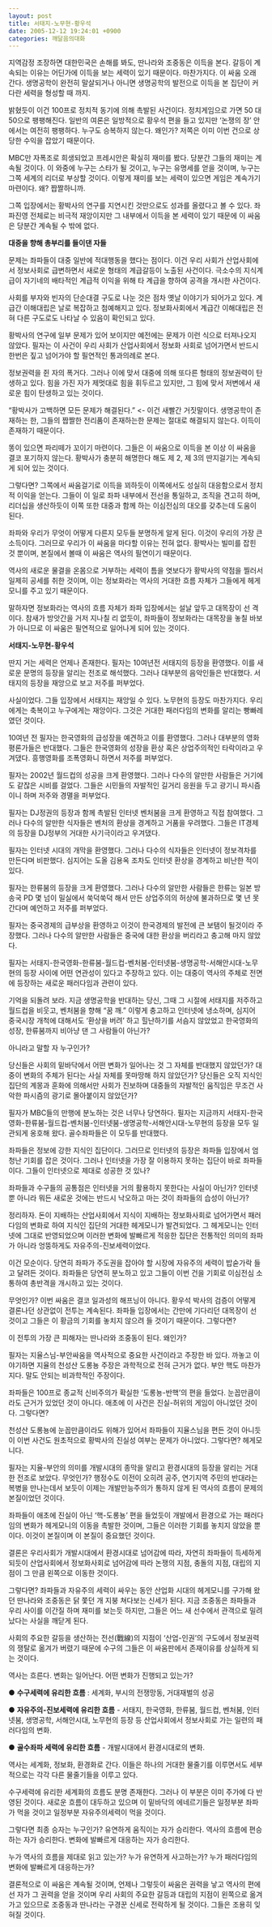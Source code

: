 ```yaml
---
layout: post
title: 서태지-노무현-황우석
date: 2005-12-12 19:24:01 +0900
categories: 깨달음의대화
---
```

지역감정 조장하면 대한민국은 손해를 봐도, 딴나라와 조중동은 이득을 본다. 갈등이 계속되는 이유는 어딘가에 이득을 보는 세력이 있기 때문이다. 마찬가지다. 이 싸움 오래 간다. 생명공학이 완전히 말살되거나 아니면 생명공학의 발전으로 이득을 본 집단이 커다란 세력을 형성할 때 까지.

밝혔듯이 이건 100프로 정치적 동기에 의해 촉발된 사건이다. 정치게임으로 가면 50 대 50으로 팽팽해진다. 일반의 여론은 일방적으로 황우석 편을 들고 있지만 ‘논쟁의 장’ 안에서는 여전히 팽팽하다. 누구도 승복하지 않는다. 왜인가? 저쪽은 이미 이번 건으로 상당한 수익을 잡았기 때문이다. 

MBC만 자폭조로 희생되었고 프레시안은 확실히 재미를 봤다. 당분간 그들의 재미는 계속될 것이다. 이 와중에 누구는 스타가 될 것이고, 누구는 유명세를 얻을 것이며, 누구는 그쪽 세계의 리더로 부상할 것이다. 이렇게 재미를 보는 세력이 있으면 게임은 계속가기 마련이다. 왜? 짭짤하니까.

그쪽 입장에서는 황박사의 연구를 지연시킨 것만으로도 성과를 올렸다고 볼 수 있다. 좌파진영 전체로는 비극적 재앙이지만 그 내부에서 이득을 본 세력이 있기 때문에 이 싸움은 당분간 계속될 수 밖에 없다. 

**대중을 향해 총부리를 들이댄 자들**

문제는 좌파들이 대중 일반에 적대행동을 했다는 점이다. 이건 우리 사회가 산업사회에서 정보사회로 급변하면서 새로운 형태의 계급갈등이 노출된 사건이다. 극소수의 지식계급이 자기네의 배타적인 계급적 이익을 위해 타 계급을 향하여 공격을 개시한 사건이다. 

사회를 부자와 빈자의 단순대결 구도로 나눈 것은 점차 옛날 이야기가 되어가고 있다. 계급간 이해대립은 날로 복잡하고 첨예해지고 있다. 정보화사회에서 계급간 이해대립은 전혀 다른 구도로도 나타날 수 있음이 확인되고 있다. 

황박사의 연구에 일부 문제가 있어 보이지만 예전에는 문제가 이런 식으로 터져나오지 않았다. 필자는 이 사건이 우리 사회가 산업사회에서 정보화 사회로 넘어가면서 반드시 한번은 짚고 넘어가야 할 필연적인 통과의례로 본다. 

정보권력을 쥔 자의 폭거다. 그러나 이에 맞서 대중에 의해 또다른 형태의 정보권력이 탄생하고 있다. 힘을 가진 자가 제멋대로 힘을 휘두르고 있지만, 그 힘에 맞서 저변에서 새로운 힘이 탄생하고 있는 것이다. 

“황박사가 고백하면 모든 문제가 해결된다.” <- 이건 새빨간 거짓말이다. 생명공학이 존재하는 한, 그들의 짭짤한 전리품이 존재하는한 문제는 절대로 해결되지 않는다. 이득이 존재하기 때문이다. 

똥이 있으면 파리떼가 꼬이기 마련이다. 그들은 이 싸움으로 이득을 본 이상 이 싸움을 결코 포기하지 않는다. 황박사가 충분히 해명한다 해도 제 2, 제 3의 딴지걸기는 계속되게 되어 있는 것이다. 

그렇다면? 그쪽에서 싸움걸기로 이득을 꾀하듯이 이쪽에서도 성실히 대응함으로서 정치적 이익을 얻는다. 그들이 이 일로 좌파 내부에서 전선을 통일하고, 조직을 견고히 하며, 리더십을 생산하듯이 이쪽 또한 대중과 함께 하는 이심전심의 대오를 갖추는데 도움이 된다. 

좌파와 우리가 무엇이 어떻게 다른지 모두들 분명하게 알게 된다. 이것이 우리의 가장 큰 소득이다. 그러므로 우리가 이 싸움을 마다할 이유는 전혀 없다. 황박사는 빌미를 잡힌 것 뿐이며, 본질에서 볼때 이 싸움은 역사의 필연이기 때문이다. 

역사의 새로운 물결을 온몸으로 거부하는 세력이 틈을 엿보다가 황박사의 약점을 찔러서 일제히 공세를 취한 것이며, 이는 정보화라는 역사의 거대한 흐름 자체가 그들에게 헤게모니를 주고 있기 때문이다. 

말하자면 정보화라는 역사의 흐름 자체가 좌파 입장에서는 설날 앞두고 대목장이 선 격이다. 참새가 방앗간을 거저 지나칠 리 없듯이, 좌파들이 정보화라는 대목장을 놓칠 바보가 아니므로 이 싸움은 필연적으로 일어나게 되어 있는 것이다. 

**서태지-노무현-황우석**

딴지 거는 세력은 언제나 존재한다. 필자는 10여년전 서태지의 등장을 환영했다. 이를 새로운 문명의 등장을 알리는 전조로 해석했다. 그러나 대부분의 음악인들은 반대했다. 서태지의 등장을 재앙으로 보고 저주를 퍼부었다. 

사실이었다. 그들 입장에서 서태지는 재앙일 수 있다. 노무현의 등장도 마찬가지다. 우리에게는 축복이고 누구에게는 재앙이다. 그것은 거대한 패러다임의 변화를 알리는 빵빠레였던 것이다. 

10여년 전 필자는 한국영화의 급성장을 예견하고 이를 환영했다. 그러나 대부분의 영화평론가들은 반대했다. 그들은 한국영화의 성장을 환상 혹은 상업주의적인 타락이라고 우겨댔다. 흥행영화를 조폭영화니 하면서 저주를 퍼부었다.

필자는 2002년 월드컵의 성공을 크게 환영했다. 그러나 다수의 알만한 사람들은 거기에도 같잖은 시비를 걸었다. 그들은 시민들의 자발적인 길거리 응원을 두고 광기니 파시즘이니 하며 저주와 경멸을 퍼부었다. 

필자는 DJ정권의 등장과 함께 촉발된 인터넷 벤처붐을 크게 환영하고 직접 참여했다. 그러나 다수의 알만한 식자들은 벤처의 환상을 경계하고 거품을 우려했다. 그들은 IT경제의 등장을 DJ정부의 거대한 사기극이라고 우겨댔다. 

필자는 인터넷 시대의 개막을 환영했다. 그러나 다수의 식자들은 인터넷이 정보격차를 만든다며 비판했다. 심지어는 도올 김용옥 조차도 인터넷 환상을 경계하고 비난한 적이 있다. 

필자는 한류붐의 등장을 크게 환영했다. 그러나 다수의 알만한 사람들은 한류는 일본 방송국 PD 몇 넘이 밀실에서 쑥덕쑥덕 해서 만든 상업주의의 허상에 불과하므로 몇 년 못간다며 예언하고 저주를 퍼부었다. 

필자는 중국경제의 급부상을 환영하고 이것이 한국경제의 발전에 큰 보탬이 될것이라 주장했다. 그러나 다수의 알만한 사람들은 중국에 대한 환상을 버리라고 충고해 마지 않았다. 

필자는 서태지-한국영화-한류붐-월드컵-벤처붐-인터넷붐-생명공학-서해안시대-노무현의 등장 사이에 어떤 연관성이 있다고 주장하고 있다. 이는 대중이 역사의 주체로 전면에 등장하는 새로운 패러다임과 관련이 있다. 

기억을 되돌려 보라. 지금 생명공학을 반대하는 당신, 그때 그 시절에 서태지를 저주하고 월드컵을 비웃고, 벤처붐을 향해 “꿈 깨.” 이렇게 충고하고 인터넷에 냉소하며, 심지어 중국시장 개척에 대해서도 ‘환상을 버려’ 하고 힐난하기를 서슴지 않았었고 한국영화의 성장, 한류붐까지 비아냥 댄 그 사람들이 아닌가?

아니라고 말할 자 누구인가?

당신들은 사회의 밑바닥에서 어떤 변화가 일어나는 것 그 자체를 반대했지 않았던가? 대중이 변화의 주체가 된다는 사실 자체를 못마땅해 하지 않았던가? 당신들은 오직 지식인 집단의 계몽과 훈화에 의해서만 사회가 진보하며 대중들의 자발적인 움직임은 무조건 사악한 파시즘의 광기로 몰아붙이지 않았던가?

필자가 MBC들의 만행에 분노하는 것은 너무나 당연하다. 필자는 지금까지 서태지-한국영화-한류붐-월드컵-벤처붐-인터넷붐-생명공학-서해안시대-노무현의 등장을 모두 일관되게 옹호해 왔다. 골수좌파들은 이 모두를 반대했다. 

좌파들은 정보에 강한 지식인 집단이다. 그러므로 인터넷의 등장은 좌파들 입장에서 엄청난 기회를 잡은 것이다. 그러나 인터넷을 가장 잘 이용하지 못하는 집단이 바로 좌파들이다. 그들이 인터넷으로 제대로 성공한 것 있나?

좌파들과 수구들의 공통점은 인터넷을 거의 활용하지 못한다는 사실이 아닌가? 인터넷 뿐 아니라 뭐든 새로운 것에는 반드시 낙오하고 마는 것이 좌파들의 습성이 아닌가?

정리하자. 돈이 지배하는 산업사회에서 지식이 지배하는 정보화사회로 넘어가면서 패러다임의 변화로 하여 지식인 집단의 거대한 헤게모니가 발견되었다. 그 헤게모니는 인터넷에 그대로 반영되었으며 이러한 변화에 발빠르게 적응한 집단은 전통적인 의미의 좌파가 아니라 엉뚱하게도 자유주의-진보세력이었다. 

이건 모순이다. 당연히 좌파가 주도권을 잡아야 할 시장에 자유주의 세력이 밥숟가락 들고 달려든 것이다. 좌파들은 당연히 분노하고 있고 그들이 이번 건을 기회로 이심전심 소통하여 총반격을 개시하고 있는 것이다. 

무엇인가? 이번 싸움은 결코 일과성의 해프닝이 아니다. 황우석 박사의 검증이 어떻게 결론나던 상관없이 전투는 계속된다. 좌파들 입장에서는 간만에 기다리던 대목장이 선 것이고 그들은 이 황금의 기회를 놓치지 않으려 들 것이기 때문이다. 그렇다면? 

이 전투의 가장 큰 피해자는 딴나라와 조중동이 된다. 왜인가?

필자는 지율스님-부안싸움을 역사적으로 중요한 사건이라고 주장한 바 있다. 까놓고 이야기하면 지율의 천성산 도롱뇽 주장은 과학적으로 전혀 근거가 없다. 부안 핵도 마찬가지다. 말도 안되는 비과학적인 주장이다.

좌파들은 100프로 종교적 신비주의가 확실한 ‘도롱뇽-반핵’의 편을 들었다. 눈꼽만큼이라도 근거가 있었던 것이 아니다. 애초에 이 사건은 진실-허위의 게임이 아니었던 것이다. 그렇다면?

천성산 도롱뇽에 눈꼽만큼이라도 위해가 있어서 좌파들이 지율스님을 편든 것이 아니듯이 이번 사건도 원초적으로 황박사의 진실성 여부는 문제가 아니었다. 그렇다면? 헤게모니다. 

필자는 지율-부안의 의미를 개발시대의 종막을 알리고 환경시대의 등장을 알리는 거대한 전조로 보았다. 무엇인가? 행정수도 이전이 오히려 공주, 연기지역 주민의 반대라는 복병을 만나는데서 보듯이 이제는 개발만능주의가 통하지 않게 된 역사의 흐름이 문제의 본질이었던 것이다.

좌파들이 애초에 진실이 아닌 ‘핵-도롱뇽’ 편을 들었듯이 개발에서 환경으로 가는 패러다임의 변화가 헤게모니의 이동을 촉발한 것이며, 그들은 이러한 기회를 놓치지 않았을 뿐이다. 이것이 본질이며 이 본질이 중요했던 것이다.

결론은 우리사회가 개발시대에서 환경시대로 넘어감에 따라, 자연히 좌파들이 득세하게 되듯이 산업사회에서 정보화사회로 넘어감에 따라 논쟁의 지점, 충돌의 지점, 대립의 지점이 그 만큼 왼쪽으로 이동한 것이다. 

그렇다면? 좌파들과 자유주의 세력이 싸우는 동안 산업화 시대의 헤게모니를 구가해 왔던 딴나라와 조중동은 닭 쫓던 개 지붕 쳐다보는 신세가 된다. 지금 조중동은 좌파들과 우리 사이를 이간질 하며 재미를 보는듯 하지만, 그들은 어느 새 선수에서 관객으로 밀려났다는 사실을 깨닫게 된다. 

사회의 주요한 갈등을 생산하는 전선(戰線)의 지점이 ‘산업-인권’의 구도에서 정보권력의 쟁탈로 옮겨가 버렸기 때문에 수구의 그들은 이 싸움판에서 존재이유를 상실하게 되는 것이다. 

역사는 흐른다. 변화는 일어난다. 어떤 변화가 진행되고 있는가?  


● **수구세력에 유리한 흐름** : 세계화, 부시의 전쟁망동, 거대재벌의 성공

● **자유주의-진보세력에 유리한 흐름** - 서태지, 한국영화, 한류붐, 월드컵, 벤처붐, 인터넷붐, 생명공학, 서해안시대, 노무현의 등장 등 산업사회에서 정보사회로 가는 일련의 패러다임의 변화.

● **골수좌파 세력에 유리한 흐름** - 개발시대에서 환경시대로의 변화.  




역사는 세계화, 정보화, 환경화로 간다. 이들은 하나의 거대한 물줄기를 이루면서도 세부적으로는 각각 다른 물줄기들을 이루고 있다. 

수구세력에 유리한 세계화의 흐름도 분명 존재한다. 그러나 이 부분은 이미 주가에 다 반영된 것이다. 새로운 흐름이 대두하고 있으며 이 밑바닥의 에네르기들은 일정부분 좌파가 먹을 것이고 일정부분 자유주의세력이 먹을 것이다. 

그렇다면 최종 승자는 누구인가? 유연하게 움직이는 자가 승리한다. 역사의 흐름에 편승하는 자가 승리한다. 변화에 발빠르게 대응하는 자가 승리한다. 

누가 역사의 흐름을 제대로 읽고 있는가? 누가 유연하게 사고하는가? 누가 패러다임의 변화에 발빠르게 대응하는가? 

결론적으로 이 싸움은 계속될 것이며, 언제나 그렇듯이 싸움은 권력을 낳고 역사의 편에 선 자가 그 권력을 얻을 것이며 우리 사회의 주요한 갈등과 대립의 지점이 왼쪽으로 옮겨가고 있으므로 조중동과 딴나라는 구경꾼 신세로 전락하게 될 것이다. 그들은 조용히 잊혀질 것이다.